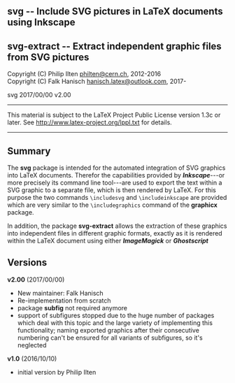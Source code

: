 
 svg         -- Include SVG pictures in LaTeX documents using Inkscape
----------------------------------------------------------------------------
 svg-extract -- Extract independent graphic files from SVG pictures
----------------------------------------------------------------------------

 Copyright (C) Philip Ilten <philten@cern.ch>,  2012-2016  
 Copyright (C) Falk Hanisch <hanisch.latex@outlook.com>, 2017-

 svg 2017/00/00 v2.00

----------------------------------------------------------------------------

 This material is subject to the LaTeX Project Public License version 1.3c 
 or later. See http://www.latex-project.org/lppl.txt for details.

----------------------------------------------------------------------------


Summary
-------

The **svg** package is intended for the automated integration of SVG graphics 
into LaTeX documents. Therefor the capabilities provided by ***Inkscape***---or 
more precisely its command line tool---are used to export the text within a SVG 
graphic to a separate file, which is then rendered by LaTeX. For this purpose 
the two commands `\includesvg` and `\includeinkscape` are provided which are 
very similar to the `\includegraphics` command of the **graphicx** package.

In addition, the package **svg-extract** allows the extraction of these 
graphics into independent files in different graphic formats, exactly as 
it is rendered within the LaTeX document using either ***ImageMagick*** or 
***Ghostscript***


Versions
--------

**v2.00** (2017/00/00)
+ New maintainer: Falk Hanisch
+ Re-implementation from scratch
+ package **subfig** not required anymore
+ support of subfigures stopped due to the huge number of packages which deal 
  with this topic and the large variety of implementing this functionality; 
  naming exported graphics after their consecutive numbering can't be ensured
  for all variants of subfigures, so it's neglected


**v1.0** (2016/10/10)
+ initial version by Philip Ilten
